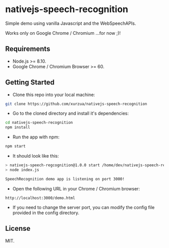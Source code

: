 # nativejs-speech-recognition

Simple demo using vanilla Javascript and the WebSpeechAPIs.

Works only on Google Chrome / Chromium ...for now ;)!

## Requirements

* Node.js >= 8.10.
* Google Chrome / Chromium Browser >= 60.

## Getting Started

* Clone this repo into your local machine:

```sh
git clone https://github.com/xurzua/nativejs-speech-recognition
```

* Go to the cloned directory and install it's dependencies:

```sh
cd nativejs-speech-recognition
npm install
```

* Run the app with npm:

```sh
npm start
```

* It should look like this:

```sh
> nativejs-speech-regcognition@1.0.0 start /home/dev/nativejs-speech-recognition
> node index.js

SpeechRecognition demo app is listening on port 3000!
```

* Open the following URL in your Chrome / Chromium browser:

```
http://localhost:3000/demo.html
```
* If you need to change the server port, you can modify the config file provided in the config directory.

## License

MIT.
